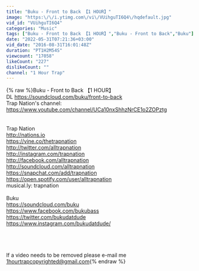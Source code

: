 ```yaml
---
title: "Buku - Front to Back 【1 HOUR】"
image: "https:\/\/i.ytimg.com\/vi\/VUihguTI6Q4\/hqdefault.jpg"
vid_id: "VUihguTI6Q4"
categories: "Music"
tags: ["Buku - Front to Back 【1 HOUR】","Buku - Front to Back","Buku"]
date: "2022-05-31T07:21:36+03:00"
vid_date: "2016-08-31T16:01:48Z"
duration: "PT1H2M54S"
viewcount: "17058"
likeCount: "227"
dislikeCount: ""
channel: "1 Hour Trap"
---
```

{% raw %}Buku - Front to Back 【1 HOUR】 <br />DL <a rel="nofollow" target="blank" href="https://soundcloud.com/buku/front-to-back">https://soundcloud.com/buku/front-to-back</a><br />Trap Nation's channel: <a rel="nofollow" target="blank" href="https://www.youtube.com/channel/UCa10nxShhzNrCE1o2ZOPztg">https://www.youtube.com/channel/UCa10nxShhzNrCE1o2ZOPztg</a><br /><br /><br />Trap Nation<br /><a rel="nofollow" target="blank" href="http://nations.io">http://nations.io</a><br /><a rel="nofollow" target="blank" href="https://vine.co/thetrapnation">https://vine.co/thetrapnation</a><br /><a rel="nofollow" target="blank" href="http://twitter.com/alltrapnation">http://twitter.com/alltrapnation</a><br /><a rel="nofollow" target="blank" href="http://instagram.com/trapnation">http://instagram.com/trapnation</a><br /><a rel="nofollow" target="blank" href="http://facebook.com/alltrapnation">http://facebook.com/alltrapnation</a><br /><a rel="nofollow" target="blank" href="http://soundcloud.com/alltrapnation">http://soundcloud.com/alltrapnation</a><br /><a rel="nofollow" target="blank" href="https://snapchat.com/add/trapnation">https://snapchat.com/add/trapnation</a><br /><a rel="nofollow" target="blank" href="https://open.spotify.com/user/alltrapnation">https://open.spotify.com/user/alltrapnation</a><br />musical.ly: trapnation<br /><br />Buku<br /><a rel="nofollow" target="blank" href="https://soundcloud.com/buku">https://soundcloud.com/buku</a><br /><a rel="nofollow" target="blank" href="https://www.facebook.com/bukubass">https://www.facebook.com/bukubass</a><br /><a rel="nofollow" target="blank" href="https://twitter.com/bukudatdude">https://twitter.com/bukudatdude</a><br /><a rel="nofollow" target="blank" href="https://www.instagram.com/bukudatdude/">https://www.instagram.com/bukudatdude/</a><br /><br /><br /><br /><br />If a video needs to be removed please e-mail me 1hourtrapcopyrighted@gmail.com{% endraw %}
